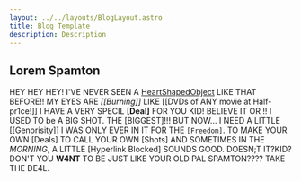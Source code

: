 ```yaml
---
layout: ../../layouts/BlogLayout.astro
title: Blog Template
description: Description
---
```


## Lorem Spamton
HEY HEY HEY! I'VE NEVER SEEN A [HeartShapedObject](https://en.wikipedia.org/wiki/Heart-Shaped_Box) LIKE THAT BEFORE!! MY EYES ARE *[[Burning]]* LIKE [[DVDs of ANY movie at Half-pr1ce!]] I HAVE A VERY SPECIL **[Deal]** FOR YOU KID!
BELIEVE IT OR          !! I USED TO be A BIG SHOT. THE [BIGGEST]!!! BUT NOW... I NEED A LITTLE [[Genorisity]] I WAS ONLY EVER IN IT FOR THE `[Freedom]`. TO MAKE YOUR OWN [Deals] TO CALL YOUR OWN [Shots] AND SOMETIMES IN THE *MORNING*,
A LITTLE [Hyperlink Blocked] SOUNDS GOOD. DOESN;T IT?KID? DON'T YOU **W4NT** TO BE JUST LIKE YOUR OLD PAL SPAMTON???? TAKE THE DE4L.
